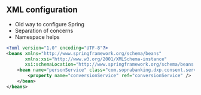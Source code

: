 ## XML configuration

* Old way to configure Spring
* Separation of concerns
* Namespace helps

```xml
<?xml version="1.0" encoding="UTF-8"?>
<beans xmlns="http://www.springframework.org/schema/beans"
       xmlns:xsi="http://www.w3.org/2001/XMLSchema-instance"
       xsi:schemaLocation="http://www.springframework.org/schema/beans http://www.springframework.org/schema/beans/spring-beans.xsd">
    <bean name="personService" class="com.soprabanking.dxp.consent.service.PersonService">
        <property name="conversionService" ref="conversionService" />
    </bean>
</beans>
```
